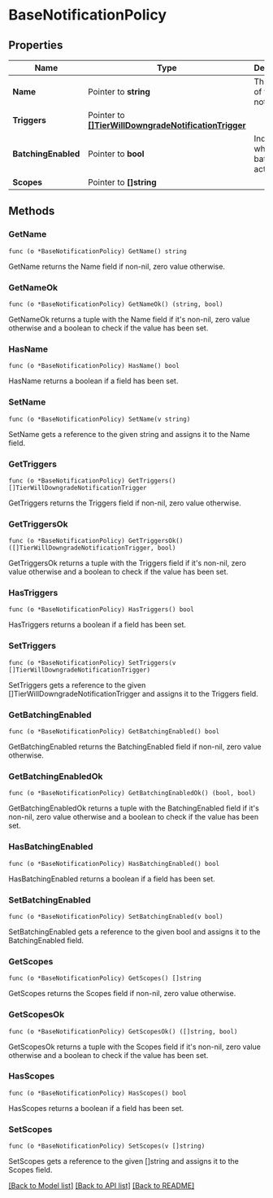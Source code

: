 # BaseNotificationPolicy

## Properties

Name | Type | Description | Notes
------------ | ------------- | ------------- | -------------
**Name** | Pointer to **string** | The name of the notification. | 
**Triggers** | Pointer to [**[]TierWillDowngradeNotificationTrigger**](TierWillDowngradeNotificationTrigger.md) |  | 
**BatchingEnabled** | Pointer to **bool** | Indicates whether batching is activated. | [optional] [default to true]
**Scopes** | Pointer to **[]string** |  | 

## Methods

### GetName

`func (o *BaseNotificationPolicy) GetName() string`

GetName returns the Name field if non-nil, zero value otherwise.

### GetNameOk

`func (o *BaseNotificationPolicy) GetNameOk() (string, bool)`

GetNameOk returns a tuple with the Name field if it's non-nil, zero value otherwise
and a boolean to check if the value has been set.

### HasName

`func (o *BaseNotificationPolicy) HasName() bool`

HasName returns a boolean if a field has been set.

### SetName

`func (o *BaseNotificationPolicy) SetName(v string)`

SetName gets a reference to the given string and assigns it to the Name field.

### GetTriggers

`func (o *BaseNotificationPolicy) GetTriggers() []TierWillDowngradeNotificationTrigger`

GetTriggers returns the Triggers field if non-nil, zero value otherwise.

### GetTriggersOk

`func (o *BaseNotificationPolicy) GetTriggersOk() ([]TierWillDowngradeNotificationTrigger, bool)`

GetTriggersOk returns a tuple with the Triggers field if it's non-nil, zero value otherwise
and a boolean to check if the value has been set.

### HasTriggers

`func (o *BaseNotificationPolicy) HasTriggers() bool`

HasTriggers returns a boolean if a field has been set.

### SetTriggers

`func (o *BaseNotificationPolicy) SetTriggers(v []TierWillDowngradeNotificationTrigger)`

SetTriggers gets a reference to the given []TierWillDowngradeNotificationTrigger and assigns it to the Triggers field.

### GetBatchingEnabled

`func (o *BaseNotificationPolicy) GetBatchingEnabled() bool`

GetBatchingEnabled returns the BatchingEnabled field if non-nil, zero value otherwise.

### GetBatchingEnabledOk

`func (o *BaseNotificationPolicy) GetBatchingEnabledOk() (bool, bool)`

GetBatchingEnabledOk returns a tuple with the BatchingEnabled field if it's non-nil, zero value otherwise
and a boolean to check if the value has been set.

### HasBatchingEnabled

`func (o *BaseNotificationPolicy) HasBatchingEnabled() bool`

HasBatchingEnabled returns a boolean if a field has been set.

### SetBatchingEnabled

`func (o *BaseNotificationPolicy) SetBatchingEnabled(v bool)`

SetBatchingEnabled gets a reference to the given bool and assigns it to the BatchingEnabled field.

### GetScopes

`func (o *BaseNotificationPolicy) GetScopes() []string`

GetScopes returns the Scopes field if non-nil, zero value otherwise.

### GetScopesOk

`func (o *BaseNotificationPolicy) GetScopesOk() ([]string, bool)`

GetScopesOk returns a tuple with the Scopes field if it's non-nil, zero value otherwise
and a boolean to check if the value has been set.

### HasScopes

`func (o *BaseNotificationPolicy) HasScopes() bool`

HasScopes returns a boolean if a field has been set.

### SetScopes

`func (o *BaseNotificationPolicy) SetScopes(v []string)`

SetScopes gets a reference to the given []string and assigns it to the Scopes field.


[[Back to Model list]](../README.md#documentation-for-models) [[Back to API list]](../README.md#documentation-for-api-endpoints) [[Back to README]](../README.md)


